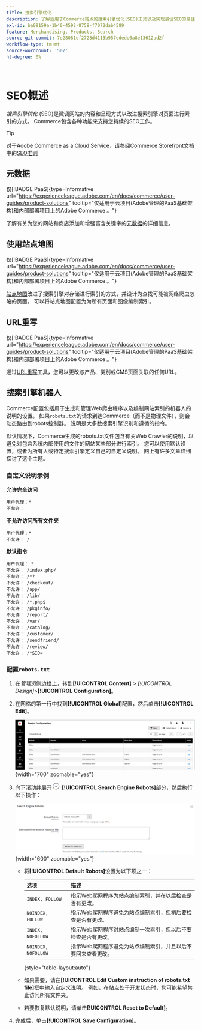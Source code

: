 ```yaml
---
title: 搜索引擎优化
description: 了解适用于Commerce站点的搜索引擎优化(SEO)工具以及实现最佳SEO的最佳实践。
exl-id: ba09159a-1b40-4592-8758-f7072dab4589
feature: Merchandising, Products, Search
source-git-commit: 7e28081ef2723d4113b957edede6a8e13612ad2f
workflow-type: tm+mt
source-wordcount: '507'
ht-degree: 0%

---
```


# SEO概述

_搜索引擎优化_ (SEO)是微调网站的内容和呈现方式以改进搜索引擎对页面进行索引的方式。 Commerce包含各种功能来支持您持续的SEO工作。

>[!TIP]
>
>对于Adobe Commerce as a Cloud Service，请参阅Commerce Storefront文档中的[SEO准则](https://experienceleague.adobe.com/developer/commerce/storefront/setup/seo/indexing/)

## 元数据

仅[!BADGE PaaS]{type=Informative url="https://experienceleague.adobe.com/en/docs/commerce/user-guides/product-solutions" tooltip="仅适用于云项目(Adobe管理的PaaS基础架构)和内部部署项目上的Adobe Commerce 。"}

了解有关为您的网站和商店添加和增强富含关键字的[元数据](meta-data.md)的详细信息。

## 使用站点地图

仅[!BADGE PaaS]{type=Informative url="https://experienceleague.adobe.com/en/docs/commerce/user-guides/product-solutions" tooltip="仅适用于云项目(Adobe管理的PaaS基础架构)和内部部署项目上的Adobe Commerce 。"}

[站点地图](sitemap-xml.md)改进了搜索引擎对存储进行索引的方式，并设计为查找可能被网络爬虫忽略的页面。 可以将站点地图配置为为所有页面和图像编制索引。

## URL重写

仅[!BADGE PaaS]{type=Informative url="https://experienceleague.adobe.com/en/docs/commerce/user-guides/product-solutions" tooltip="仅适用于云项目(Adobe管理的PaaS基础架构)和内部部署项目上的Adobe Commerce 。"}

通过[URL重写](url-rewrite.md)工具，您可以更改与产品、类别或CMS页面关联的任何URL。

## 搜索引擎机器人

Commerce配置包括用于生成和管理Web爬虫程序以及编制网站索引的机器人的说明的设置。 如果`robots.txt`的请求到达Commerce（而不是物理文件），则会动态路由到robots控制器。 说明是大多数搜索引擎识别和遵循的指令。

默认情况下，Commerce生成的robots.txt文件包含有关Web Crawler的说明，以避免对包含系统内部使用的文件的网站某些部分进行索引。 您可以使用默认设置，或者为所有人或特定搜索引擎定义自己的自定义说明。 网上有许多文章详细探讨了这个主题。

### 自定义说明示例

**允许完全访问**

    用户代理：*
    不允许：

**不允许访问所有文件夹**

    用户代理：*
    不允许： /

**默认指令**

    用户代理： *
    不允许： /index.php/
    不允许： /*?
    不允许： /checkout/
    不允许： /app/
    不允许： /lib/
    不允许： /*.php$
    不允许： /pkginfo/
    不允许： /report/
    不允许： /var/
    不允许： /catalog/
    不允许： /customer/
    不允许： /sendfriend/
    不允许： /review/
    不允许： /*SID=

### 配置`robots.txt`

1. 在&#x200B;_管理员_&#x200B;侧边栏上，转到&#x200B;**[!UICONTROL Content]** > _[!UICONTROL Design]_>**[!UICONTROL Configuration]**。

1. 在网格的第一行中找到&#x200B;**[!UICONTROL Global]**&#x200B;配置，然后单击&#x200B;**[!UICONTROL Edit]**。

   ![全局设计配置](./assets/design-configuration-grid.png){width="700" zoomable="yes"}

1. 向下滚动并展开![扩展选择器](../assets/icon-display-expand.png) **[!UICONTROL Search Engine Robots]**&#x200B;部分，然后执行以下操作：

   ![设计配置 — 搜索引擎机器人](./assets/design-configuration-search-engine-robots.png){width="600" zoomable="yes"}

   - 将&#x200B;**[!UICONTROL Default Robots]**&#x200B;设置为以下项之一：

     | 选项 | 描述 |
     |------|------------|
     | `INDEX, FOLLOW` | 指示Web爬网程序为站点编制索引，并在以后检查是否有更改。 |
     | `NOINDEX, FOLLOW` | 指示Web爬网程序避免为站点编制索引，但稍后要检查是否有更改。 |
     | `INDEX, NOFOLLOW` | 指示Web爬网程序对站点编制一次索引，但以后不要检查是否有更改。 |
     | `NOINDEX, NOFOLLOW` | 指示Web爬网程序避免为站点编制索引，并且以后不要回来查看更改。 |

     {style="table-layout:auto"}

   - 如果需要，请在&#x200B;**[!UICONTROL Edit Custom instruction of robots.txt file]**&#x200B;框中输入自定义说明。 例如，在站点处于开发状态时，您可能希望禁止访问所有文件夹。

   - 若要恢复默认说明，请单击&#x200B;**[!UICONTROL Reset to Default]**。

1. 完成后，单击&#x200B;**[!UICONTROL Save Configuration]**。
